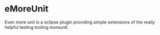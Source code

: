 eMoreUnit
=========

Even more unit is a eclipse plugin providing simple extensions of the really helpful testing tooling moreunit.
